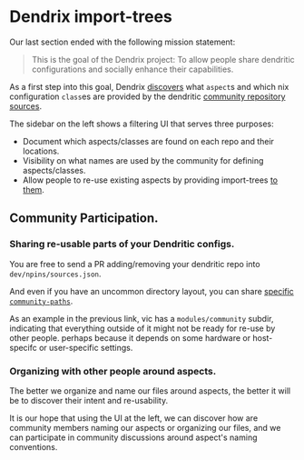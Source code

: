 # Dendrix import-trees

Our last section ended with the following mission statement:

> This is the goal of the Dendrix project: To allow people share dendritic configurations and
> socially enhance their capabilities.

As a first step into this goal, Dendrix [discovers](https://github.com/vic/dendrix/blob/main/dev/lib/discover.nix) what `aspect`s and which nix configuration `class`es are provided by the dendritic [community repository sources](https://github.com/vic/dennix/blob/main/dev/npins/sources.json).

The sidebar on the left shows a filtering UI that serves three purposes:

- Document which aspects/classes are found on each repo and their locations.
- Visibility on what names are used by the community for defining aspects/classes.
- Allow people to re-use existing aspects by providing import-trees [to them](https://github.com/vic/dendrix/tree/main/dev/modules/community/discovered).

## Community Participation.

### Sharing re-usable parts of your Dendritic configs.

You are free to send a PR adding/removing your dendritic repo into `dev/npins/sources.json`.

And even if you have an uncommon directory layout, you can share [specific `community-paths`](https://github.com/vic/dendrix/blob/main/dev/modules/community/vic-vix.nix).

As an example in the previous link, vic has a `modules/community` subdir, indicating that
everything outside of it might not be ready for re-use by other people. perhaps because it depends on some hardware or
host-specifc or user-specific settings.

### Organizing with other people around aspects.

The better we organize and name our files around aspects, the better it will be to discover their intent and re-usability.

It is our hope that using the UI at the left, we can discover how are community members naming our aspects
or organizing our files, and we can participate in community discussions around aspect's naming conventions.
